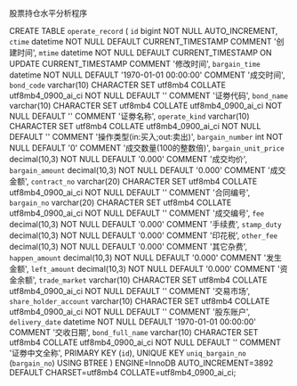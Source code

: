 股票持仓水平分析程序

CREATE TABLE `operate_record` (
  `id` bigint NOT NULL AUTO_INCREMENT,
  `ctime` datetime NOT NULL DEFAULT CURRENT_TIMESTAMP COMMENT '创建时间',
  `mtime` datetime NOT NULL DEFAULT CURRENT_TIMESTAMP ON UPDATE CURRENT_TIMESTAMP COMMENT '修改时间',
  `bargain_time` datetime NOT NULL DEFAULT '1970-01-01 00:00:00' COMMENT '成交时间',
  `bond_code` varchar(10) CHARACTER SET utf8mb4 COLLATE utf8mb4_0900_ai_ci NOT NULL DEFAULT '' COMMENT '证劵代码',
  `bond_name` varchar(10) CHARACTER SET utf8mb4 COLLATE utf8mb4_0900_ai_ci NOT NULL DEFAULT '' COMMENT '证劵名称',
  `operate_kind` varchar(10) CHARACTER SET utf8mb4 COLLATE utf8mb4_0900_ai_ci NOT NULL DEFAULT '' COMMENT '操作类型(in:买入;out:卖出)',
  `bargain_number` int NOT NULL DEFAULT '0' COMMENT '成交数量(100的整数倍)',
  `bargain_unit_price` decimal(10,3) NOT NULL DEFAULT '0.000' COMMENT '成交均价',
  `bargain_amount` decimal(10,3) NOT NULL DEFAULT '0.000' COMMENT '成交金额',
  `contract_no` varchar(20) CHARACTER SET utf8mb4 COLLATE utf8mb4_0900_ai_ci NOT NULL DEFAULT '' COMMENT '合同编号',
  `bargain_no` varchar(20) CHARACTER SET utf8mb4 COLLATE utf8mb4_0900_ai_ci NOT NULL DEFAULT '' COMMENT '成交编号',
  `fee` decimal(10,3) NOT NULL DEFAULT '0.000' COMMENT '手续费',
  `stamp_duty` decimal(10,3) NOT NULL DEFAULT '0.000' COMMENT '印花税',
  `other_fee` decimal(10,3) NOT NULL DEFAULT '0.000' COMMENT '其它杂费',
  `happen_amount` decimal(10,3) NOT NULL DEFAULT '0.000' COMMENT '发生金额',
  `left_amount` decimal(10,3) NOT NULL DEFAULT '0.000' COMMENT '资金余额',
  `trade_market` varchar(10) CHARACTER SET utf8mb4 COLLATE utf8mb4_0900_ai_ci NOT NULL DEFAULT '' COMMENT '交易市场',
  `share_holder_account` varchar(10) CHARACTER SET utf8mb4 COLLATE utf8mb4_0900_ai_ci NOT NULL DEFAULT '' COMMENT '股东账户',
  `delivery_date` datetime NOT NULL DEFAULT '1970-01-01 00:00:00' COMMENT '交收日期',
  `bond_full_name` varchar(10) CHARACTER SET utf8mb4 COLLATE utf8mb4_0900_ai_ci NOT NULL DEFAULT '' COMMENT '证劵中文全称',
  PRIMARY KEY (`id`),
  UNIQUE KEY `uniq_bargain_no` (`bargain_no`) USING BTREE
) ENGINE=InnoDB AUTO_INCREMENT=3892 DEFAULT CHARSET=utf8mb4 COLLATE=utf8mb4_0900_ai_ci;